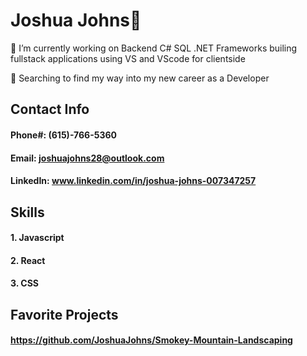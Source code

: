 # Joshua Johns👋
🔭 I’m currently working on Backend C# SQL .NET Frameworks builing fullstack applications using VS and VScode for clientside

🌱 Searching to find my way into my new career as a Developer
## Contact Info
  #### Phone#: (615)-766-5360
  #### Email: joshuajohns28@outlook.com
  #### LinkedIn: www.linkedin.com/in/joshua-johns-007347257

## Skills
#### 1. Javascript
#### 2. React
#### 3. CSS

## Favorite Projects
#### https://github.com/JoshuaJohns/Smokey-Mountain-Landscaping
<!--



Here are some ideas to get you started:

- 🔭 I’m currently working on ...
- 🌱 I’m currently learning ...
- 👯 I’m looking to collaborate on ...
- 🤔 I’m looking for help with ...
- 💬 Ask me about ...
- 📫 How to reach me: ...
- 😄 Pronouns: ...
- ⚡ Fun fact: ...
-->
